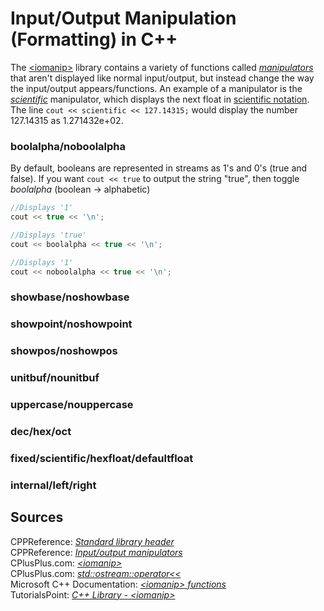 # Input/Output Manipulation (Formatting) in C++
The [\<iomanip\>](https://en.cppreference.com/w/cpp/header/iomanip) library contains a variety of functions called [_manipulators_](https://www.cplusplus.com/reference/ostream/ostream/operator%3C%3C/) that aren't displayed like normal input/output, but instead change the way the input/output 
appears/functions. An example of a manipulator is the [_scientific_](https://en.cppreference.com/w/cpp/io/manip/fixed) manipulator, which displays the next float in 
[scientific notation](https://www.chem.tamu.edu/class/fyp/mathrev/mr-scnot.html). The line `cout << scientific << 127.14315;` would display the number 127.14315
as 1.271432e+02.

### boolalpha/noboolalpha
By default, booleans are represented in streams as 1's and 0's (true and false). If you want `cout << true` to output the string "true", then toggle _boolalpha_ 
(boolean -> alphabetic)
```C++
//Displays '1'
cout << true << '\n';

//Displays 'true'
cout << boolalpha << true << '\n';

//Displays '1'
cout << noboolalpha << true << '\n';
```

### showbase/noshowbase

### showpoint/noshowpoint

### showpos/noshowpos

### unitbuf/nounitbuf

### uppercase/nouppercase

### dec/hex/oct

### fixed/scientific/hexfloat/defaultfloat

### internal/left/right

## Sources
CPPReference: [_Standard library header <iomanip>_](https://en.cppreference.com/w/cpp/header/iomanip) <br />
CPPReference: [_Input/output manipulators_](https://en.cppreference.com/w/cpp/io/manip) <br />
CPlusPlus.com: [_\<iomanip\>_](https://www.cplusplus.com/reference/iomanip/) <br />
CPlusPlus.com: [_std::ostream::operator<<_](https://www.cplusplus.com/reference/ostream/ostream/operator%3C%3C/) <br />
Microsoft C++ Documentation: [_\<iomanip\> functions_](https://docs.microsoft.com/en-us/cpp/standard-library/iomanip-functions?view=msvc-160) <br />
TutorialsPoint: [_C++ Library - \<iomanip\>_](https://www.tutorialspoint.com/cpp_standard_library/iomanip.htm) <br />
